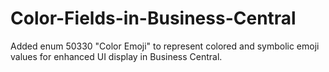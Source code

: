 # Color-Fields-in-Business-Central
Added enum 50330 "Color Emoji" to represent colored and symbolic emoji values for enhanced UI display in Business Central.
